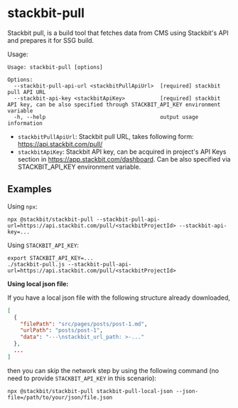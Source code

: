 # stackbit-pull

Stackbit pull, is a build tool that fetches data from CMS using Stackbit's API and prepares it for
SSG build. 

Usage:
```
Usage: stackbit-pull [options]

Options:
  --stackbit-pull-api-url <stackbitPullApiUrl>  [required] stackbit pull API URL
  --stackbit-api-key <stackbitApiKey>           [required] stackbit API key, can be also specified through STACKBIT_API_KEY environment variable
  -h, --help                                    output usage information
```

- `stackbitPullApiUrl`: Stackbit pull URL, takes following form: https://api.stackbit.com/pull/<stackbitProjectId>
- `stackbitApiKey`: Stackbit API key, can be acquired in project's API Keys section in https://app.stackbit.com/dashboard. Can be also specified via STACKBIT_API_KEY environment variable.

## Examples

Using `npx`:
```
npx @stackbit/stackbit-pull --stackbit-pull-api-url=https://api.stackbit.com/pull/<stackbitProjectId> --stackbit-api-key=...
```

Using `STACKBIT_API_KEY`:
```
export STACKBIT_API_KEY=...
./stackbit-pull.js --stackbit-pull-api-url=https://api.stackbit.com/pull/<stackbitProjectId>
```


**Using local json file:**

If you have a local json file with the following structure already downloaded,
```json
[
  {
    "filePath": "src/pages/posts/post-1.md",
    "urlPath": "posts/post-1",
    "data": "---\nstackbit_url_path: >-..."
  },
  ...
]
```
then you can skip the network step by using the following command
(no need to provide `STACKBIT_API_KEY` in this scenario):
```shell
npx @stackbit/stackbit-pull stackbit-pull-local-json --json-file=/path/to/your/json/file.json
```
